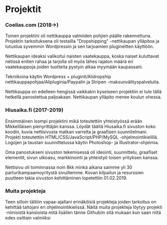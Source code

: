 # Projektit


<h3>Coelias.com (2018->)</h3>

Toinen projektini oli nettikauppa valmiiden pohjien päälle rakennettuna. Projektin tarkoituksena oli testailla "Dropshipping" -nettikaupan ylläpitoa ja tutustua syvemmin Wordpressin ja sen tarjoamien plugineitten käyttöön.

Nettikaupan ideaksi valikoitui naisten vaatekauppa, koska naiset kuluttavat netissä eniten rahaa ja tarjolla oli myös lähes rajaton määrä eri vaatekauppoja joiden tuotteita pystyin alkaa myymään kaupassani.

Tekniikoina käytin Wordpress + pluginit/Alidropship nettikauppapohjaa/Alipluginia/Paypalin ja Stripen -maksunvälityspalveluita.

Nettikauppa on edelleen hengissä vaikkakin kyseiseen projektiin ei tule tällä hetkellä panostettua paljoakaan. Nettikaupan ylläpito menee koulun ohessa.

<h3>Hiusaika.fi (2017-2019)</h3>

Ensimmäinen isompi projektini mikä toteutettiin yhteistyössä erään Mikkeliläisen pienyrittäjän kanssa. Löydät täältä Hiusaika.fi sivuston koko koodin, kuvia nettisivusta matkan varrelta ja graafisen suunnitelmani. Projekti toteutettiin HTML/CSS/JavaScript/PHP/MySQL -ohjelmointikielillä. Logojen ja taustan suunnittelussa käytin Photoshop- ja Illustrator-ohjelmia.

Oma panostukseni sivuston tekemisessä oli ideointi, suunnittelu, graafiset elementit, sivun ulkoasu, markkinointi ja yhteistyö toisen yrityksen kanssa.

Nettisivu oli toiminnassa noin 8kk minkä aikana saimme yli 30 parturikampaamoyritystä sivuillemme. Kovan kilpailun ja resurssien puutteen takia sivuston kehittäminen lopetettiin 01.02.2019.

<h3>Muita projekteja</h3>

Teen silloin tällöin vapaa-ajallani erinäköisiä projekteja joiden tarkoitus on kehittää taitojani eri ohjelmointikielissä. Näitä muita projekteja löytyy projekti -nimisistä kansioista mitä lisäilen tänne Githubiin sitä mukaan kun saan niitä edes osittain valmiiksi
